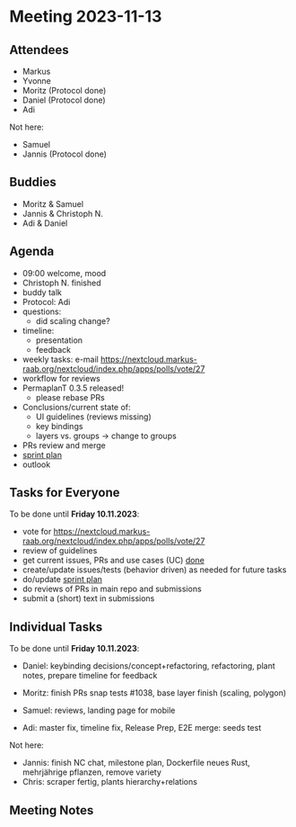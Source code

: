 # Meeting 2023-11-13

## Attendees

- Markus
- Yvonne
- Moritz (Protocol done)
- Daniel (Protocol done)
- Adi

Not here:

- Samuel
- Jannis (Protocol done)

## Buddies

- Moritz & Samuel
- Jannis & Christoph N.
- Adi & Daniel

## Agenda

- 09:00 welcome, mood
- Christoph N. finished
- buddy talk
- Protocol: Adi
- questions:
  - did scaling change?
- timeline:
  - presentation
  - feedback
- weekly tasks: e-mail https://nextcloud.markus-raab.org/nextcloud/index.php/apps/polls/vote/27
- workflow for reviews
- PermaplanT 0.3.5 released!
  - please rebase PRs
- Conclusions/current state of:
  - UI guidelines (reviews missing)
  - key bindings
  - layers vs. groups -> change to groups
- PRs review and merge
- [sprint plan](https://github.com/orgs/ElektraInitiative/projects/4/)
- outlook

## Tasks for Everyone

To be done until **Friday 10.11.2023**:

- vote for https://nextcloud.markus-raab.org/nextcloud/index.php/apps/polls/vote/27
- review of guidelines
- get current issues, PRs and use cases (UC) [done](../usecases/README.md)
- create/update issues/tests (behavior driven) as needed for future tasks
- do/update [sprint plan](https://github.com/orgs/ElektraInitiative/projects/4/)
- do reviews of PRs in main repo and submissions
- submit a (short) text in submissions

## Individual Tasks

To be done until **Friday 10.11.2023**:

- Daniel: keybinding decisions/concept+refactoring, refactoring, plant notes, prepare timeline for feedback
- Moritz: finish PRs snap tests #1038, base layer finish (scaling, polygon)
- Samuel: reviews, landing page for mobile

- Adi: master fix, timeline fix, Release Prep, E2E merge: seeds test

Not here:

- Jannis: finish NC chat, milestone plan, Dockerfile neues Rust, mehrjährige pflanzen, remove variety
- Chris: scraper fertig, plants hierarchy+relations

## Meeting Notes
